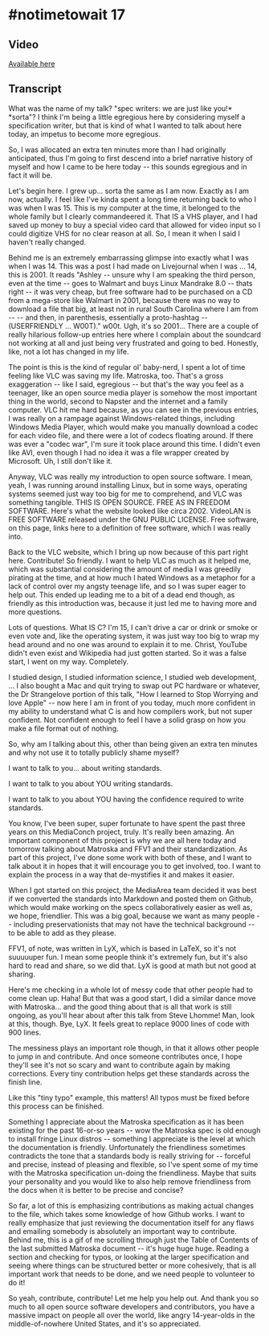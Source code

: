 # #notimetowait 17

## Video

[Available here](https://youtu.be/n1XYEVtxzU8?t=1h35m15s)  

## Transcript

What was the name of my talk? "spec writers: we are just like you!* \*sorta"? I think I'm being a little egregious here by considering myself a specification writer, but that is kind of what I wanted to talk about here today, an impetus to become more egregious.  

So, I was allocated an extra ten minutes more than I had originally anticipated, thus I'm going to first descend into a brief narrative history of myself and how I came to be here today -- this sounds egregious and in fact it will be.  

Let's begin here. I grew up... sorta the same as I am now. Exactly as I am now, actually. I feel like I've kinda spent a long time returning back to who I was when I was 15. This is my computer at the time, it belonged to the whole family but I clearly commandeered it. That IS a VHS player, and I had saved up money to buy a special video card that allowed for video input so I could digitize VHS for no clear reason at all. So, I mean it when I said I haven't really changed.  

Behind me is an extremely embarrassing glimpse into exactly what I was when I was 14. This was a post I had made on Livejournal when I was ... 14, this is 2001. It reads "Ashley -- unsure why I am speaking the third person, even at the time -- goes to Walmart and buys Linux Mandrake 8.0 -- thats right -- it was very cheap, but free software had to be purchased on a CD from a mega-store like Walmart in 2001, because there was no way to download a file that big, at least not in rural South Carolina where I am from --  -- and then, in parenthesis, essentially a proto-hashtag -- (USERFRIENDLY ... W00T)." w00t. Ugh, it's so 2001... There are a couple of really hilarious follow-up entries here where I complain about the soundcard not working at all and just being very frustrated and going to bed. Honestly, like, not a lot has changed in my life.  

The point is this is the kind of regular ol' baby-nerd, I spent a lot of time feeling like VLC was saving my life. Matroska, too. That's a gross exaggeration -- like I said, egregious -- but that's the way you feel as a teenager, like an open source media player is somehow the most important thing in the world, second to Napster and the internet and a family computer. VLC hit me hard because, as you can see in the previous entries, I was really on a rampage against Windows-related things, including Windows Media Player, which would make you manually download a codec for each video file, and there were a lot of codecs floating around. If there was ever a "codec war", I'm sure it took place around this time. I didn't even like AVI, even though I had no idea it was a file wrapper created by Microsoft. Uh, I still don't like it.  

Anyway, VLC was really my introduction to open source software. I mean, yeah, I was running around installing Linux, but in some ways, operating systems seemed just way too big for me to comprehend, and VLC was something tangible. THIS IS OPEN SOURCE. FREE AS IN FREEDOM SOFTWARE. Here's what the website looked like circa 2002. VideoLAN is FREE SOFTWARE released under the GNU PUBLIC LICENSE. Free software, on this page, links here to a definition of free software, which I was really into.  

Back to the VLC website, which I bring up now because of this part right here. Contribute! So friendly. I want to help VLC as much as it helped me, which was substantial considering the amount of media I was greedily pirating at the time, and at how much I hated Windows as a metaphor for a lack of control over my angsty teenage life, and so I was super eager to help out. This ended up leading me to a bit of a dead end though, as friendly as this introduction was, because it just led me to having more and more questions.  

Lots of questions. What IS C? I'm 15, I can't drive a car or drink or smoke or even vote and, like the operating system, it was just way too big to wrap my head around and no one was around to explain it to me. Christ, YouTube didn't even exist and Wikipedia had just gotten started. So it was a false start, I went on my way. Completely.  

I studied design, I studied information science, I studied web development, ... I also bought a Mac and quit trying to swap out PC hardware or whatever, the Dr Strangelove portion of this talk, "How I learned to Stop Worrying and love Apple" -- now here I am in front of you today, much more confident in my ability to understand what C is and how compilers work, but not super confident. Not confident enough to feel I have a solid grasp on how you make a file format out of nothing.  

So, why am I talking about this, other than being given an extra ten minutes and why not use it to totally publicly shame myself?  

I want to talk to you... about writing standards.  

I want to talk to you about YOU writing standards.  

I want to talk to you about YOU having the confidence required to write standards.  

You know, I've been super, super fortunate to have spent the past three years on this MediaConch project, truly. It's really been amazing. An important component of this project is why we are all here today and tomorrow talking about Matroska and FFV1 and their standardization. As part of this project, I've done some work with both of these, and I want to talk about it in hopes that it will encourage you to get involved, too. I want to explain the process in a way that de-mystifies it and makes it easier.  

When I got started on this project, the MediaArea team decided it was best if we converted the standards into Markdown and posted them on Github, which would make working on the specs collaboratively easier as well as, we hope, friendlier. This was a big goal, because we want as many people -- including preservationists that may not have the technical background -- to be able to add as they please.  

FFV1, of note, was written in LyX, which is based in LaTeX, so it's not suuuuuper fun. I mean some people think it's extremely fun, but it's also hard to read and share, so we did that. LyX is good at math but not good at sharing.  

Here's me checking in a whole lot of messy code that other people had to come clean up. Haha! But that was a good start, I did a similar dance move with Matroska... and the good thing about that is all that work is still ongoing, as you'll hear about after this talk from Steve Lhomme!
Man, look at this, though. Bye, LyX. It feels great to replace 9000 lines of code with 900 lines.  

The messiness plays an important role though, in that it allows other people to jump in and contribute. And once someone contributes once, I hope they'll see it's not so scary and want to contribute again by making corrections. Every tiny contribution helps get these standards across the finish line.  

Like this "tiny typo" example, this matters! All typos must be fixed before this process can be finished.  

Something I appreciate about the Matroska specification as it has been existing for the past 16-or-so years -- wow the Matroska spec is old enough to install fringe Linux distros -- something I appreciate is the level at which the documentation is friendly. Unfortunately the friendliness sometimes contradicts the tone that a standards body is really striving for -- forceful and precise, instead of pleasing and flexible, so I've spent some of my time with the Matroska specification un-doing the friendliness. Maybe that suits your personality and you would like to also help remove friendliness from the docs when it is better to be precise and concise?  

So far, a lot of this is emphasizing contributions as making actual changes to the file, which takes some knowledge of how Github works. I want to really emphasize that just reviewing the documentation itself for any flaws and emailing somebody is absolutely an important way to contribute. Behind me, this is a gif of me scrolling through just the Table of Contents of the last submitted Matroska document -- it's huge huge huge. Reading a section and checking for typos, or looking at the larger specification and seeing where things can be structured better or more cohesively, that is all important work that needs to be done, and we need people to volunteer to do it!  

So yeah, contribute, contribute! Let me help you help out. And thank you so much to all open source software developers and contributors, you have a massive impact on people all over the world, like angry 14-year-olds in the middle-of-nowhere United States, and it's so appreciated.
